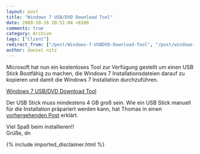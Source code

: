 ```yaml
---
layout: post
title: "Windows 7 USB/DVD Download Tool"
date: 2009-10-26 20:51:04 +0100
comments: true
category: Archive
tags: ["Client"]
redirect_from: ["/post/Windows-7-USBDVD-Download-Tool", "/post/windows-7-usbdvd-download-tool"]
author: daniel nitz
---
```

<!-- more -->
<p>Microsoft hat nun ein kostenloses Tool zur Verfügung gestellt um einen USB Stick Bootfähig zu machen, die Windows 7 Installationsdateien darauf zu kopieren und damit die Windows 7 Installation durchzuführen.</p>  <p><a href="http://store.microsoft.com/Help/ISO-Tool?err=t2#at2" target="_blank">Windows 7 USB/DVD Download Tool</a></p>  <p>Der USB Stick muss mindestens 4 GB groß sein. Wie ein USB Stick manuell für die Installation präpariert werden kann, hat Thomas in einen <a href="/post/Windows-7-e28093-Installation-mit-USB-Stick.aspx" target="_blank">vorhergehenden Post</a> erklärt.</p>  <p>Viel Spaß beim installieren!!    <br />Grüße, dn</p>
{% include imported_disclaimer.html %}

